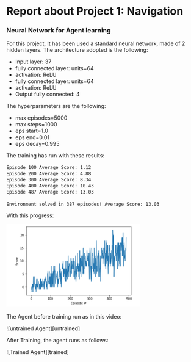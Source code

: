 [//]: # (Image References)

[image1]: https://user-images.githubusercontent.com/10624937/42135619-d90f2f28-7d12-11e8-8823-82b970a54d7e.gif "Trained Agent"

# Report about Project 1: Navigation

### Neural Network for Agent learning

For this project, It has been used a standard neural network, made of 2 hidden layers. The architecture adopted is the following:

- Input layer: 37
- fully connected layer: units=64
- activation: ReLU
- fully connected layer: units=64
- activation: ReLU
- Output fully connected: 4

The hyperparameters are the following:

- max episodes=5000
- max steps=1000
- eps start=1.0
- eps end=0.01
- eps decay=0.995

The training has run with these results:
```
Episode 100	Average Score: 1.12
Episode 200	Average Score: 4.88
Episode 300	Average Score: 8.34
Episode 400	Average Score: 10.43
Episode 487	Average Score: 13.03

Environment solved in 387 episodes!	Average Score: 13.03
```

With this progress:

<p align="left">
  <img src="running.png" width="350" title="hover text">
</p>


The Agent before training run as in this video:

![untrained Agent][untrained]

After Training, the agent runs as follows:

![Trained Agent][trained]



